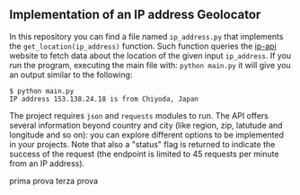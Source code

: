 ## Implementation of an IP address Geolocator


In this repository you can find a file named ```ip_address.py``` that implements the ```get_location(ip_address)``` function.
Such function queries the [ip-api](https://ip-api.com/docs/api:json) website to fetch data about the location of the given input ```ip_address```.
If you run the program, executing the main file with: ```python main.py``` it will give you an output similar to the following: 

```
$ python main.py
IP address 153.138.24.18 is from Chiyoda, Japan 
```

The project requires ```json``` and ```requests``` modules to run. The API offers several information beyond country and city (like region, zip, latutude and longitude and so on): you can explore different options to be implemented in your projects. Note that also a "status" flag is returned to indicate the success of the request (the endpoint is limited to 45 requests per minute from an IP address).

prima prova
terza prova
